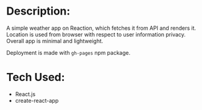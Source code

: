 # Description:
A simple weather app on Reaction, which fetches it from API and renders it.
Location is used from browser with respect to user information privacy.
Overall app is minimal and lightweight.

Deployment is made with `gh-pages` npm package.

# Tech Used:
- React.js
- create-react-app
